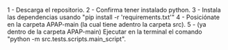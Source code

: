 1 - Descarga el repositorio.
2 - Confirma tener instalado python.
3 - Instala las dependencias usando "pip install -r 'requirements.txt'"
4 - Posiciónate en la carpeta APAP-main (la cual tiene adentro la carpeta src).
5 - (ya dentro de la carpeta APAP-main) Ejecutar en la terminal el comando "python -m src.tests.scripts.main_script".
